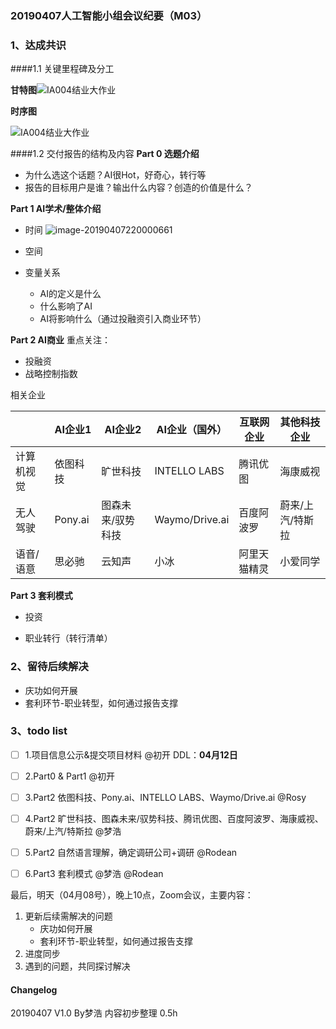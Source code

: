 ### 20190407人工智能小组会议纪要（M03）

### 1、达成共识

####1.1 关键里程碑及分工

**甘特图**![IA004结业大作业](https://ws2.sinaimg.cn/large/006tNc79ly1g1uenwd220j312x07kabe.jpg)

**时序图**

![IA004结业大作业](https://ws3.sinaimg.cn/large/006tNc79ly1g1uengtcs1j320k03y75y.jpg)

####1.2 交付报告的结构及内容
**Part 0 选题介绍**

- 为什么选这个话题？AI很Hot，好奇心，转行等
- 报告的目标用户是谁？输出什么内容？创造的价值是什么？

**Part 1 AI学术/整体介绍**

- 时间
  ![image-20190407220000661](https://raw.githubusercontent.com/totalmind/IA-AI/master/ai-history.jpg)

- 空间

- 变量关系

  - AI的定义是什么
  - 什么影响了AI
  - AI将影响什么（通过投融资引入商业环节）

  

**Part 2 AI商业**
重点关注：

- 投融资
- 战略控制指数

相关企业

|            | AI企业1  | AI企业2           | AI企业（国外） | 互联网企业   | 其他科技企业     |
| ---------- | -------- | ----------------- | -------------- | ------------ | ---------------- |
| 计算机视觉 | 依图科技 | 旷世科技          | INTELLO LABS   | 腾讯优图     | 海康威视         |
| 无人驾驶   | Pony.ai  | 图森未来/驭势科技 | Waymo/Drive.ai | 百度阿波罗   | 蔚来/上汽/特斯拉 |
| 语音/语意  | 思必驰   | 云知声            | 小冰           | 阿里天猫精灵 | 小爱同学         |

**Part 3 套利模式**

- 投资

- 职业转行（转行清单）

  

### 2、留待后续解决

- 庆功如何开展
- 套利环节-职业转型，如何通过报告支撑



### 3、todo list

- [ ] 1.项目信息公示&提交项目材料 @初开 DDL：**04月12日**
- [ ] 2.Part0 & Part1 @初开 
- [ ] 3.Part2 依图科技、Pony.ai、INTELLO LABS、Waymo/Drive.ai @Rosy
- [ ] 4.Part2 旷世科技、图森未来/驭势科技、腾讯优图、百度阿波罗、海康威视、蔚来/上汽/特斯拉 @梦浩
- [ ] 5.Part2 自然语言理解，确定调研公司+调研 @Rodean
- [ ] 6.Part3 套利模式 @梦浩 @Rodean



最后，明天（04月08号），晚上10点，Zoom会议，主要内容：

1. 更新后续需解决的问题
   - 庆功如何开展
   - 套利环节-职业转型，如何通过报告支撑
2. 进度同步
3. 遇到的问题，共同探讨解决





#### Changelog

20190407 V1.0 By梦浩  内容初步整理 0.5h